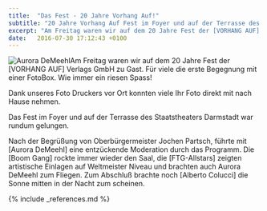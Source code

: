 ```yaml
---
title:  "Das Fest - 20 Jahre Vorhang Auf!"
subtitle: "20 Jahre Vorhang Auf Fest im Foyer und auf der Terrasse des Staatstheaters Darmstadt"
excerpt: "Am Freitag waren wir auf dem 20 Jahre Fest der [VORHANG AUF] Verlags GmbH zu Gast."
date:   2016-07-30 17:12:43 +0100
---
```

<img title="Aurora DeMeehl und die FotoBox" alt="Aurora DeMeehl" src="{% if site.url_cdn %}{{ site.url_cdn | prepend: site.baseurl }}{% else %}{{ site.url | prepend: site.baseurl }}{% endif %}{{ site.assets.images }}/aurora-demeehl{{ site.version }}.jpg" class="pull-left">Am Freitag waren wir auf dem 20 Jahre Fest der [VORHANG AUF] Verlags GmbH zu Gast. Für viele die erste Begegnung mit einer FotoBox. Wie immer ein riesen Spass!

Dank unseres Foto Druckers vor Ort konnten viele Ihr Foto direkt mit nach Hause nehmen.

Das Fest im Foyer und auf der Terrasse des Staatstheaters Darmstadt war rundum gelungen.

Nach der Begrüßung von Oberbürgermeister Jochen Partsch, führte mit [Aurora DeMeehl] eine entzückende Moderation durch das Programm. Die [Boom Gang] rockte immer wieder den Saal, die [FTG-Allstars] zeigten artistische Einlagen auf Weltmeister Niveau und brachten auch Aurora DeMeehl zum Fliegen. Zum Abschluß brachte noch [Alberto Colucci] die Sonne mitten in der Nacht zum scheinen.

{% include _references.md %}

